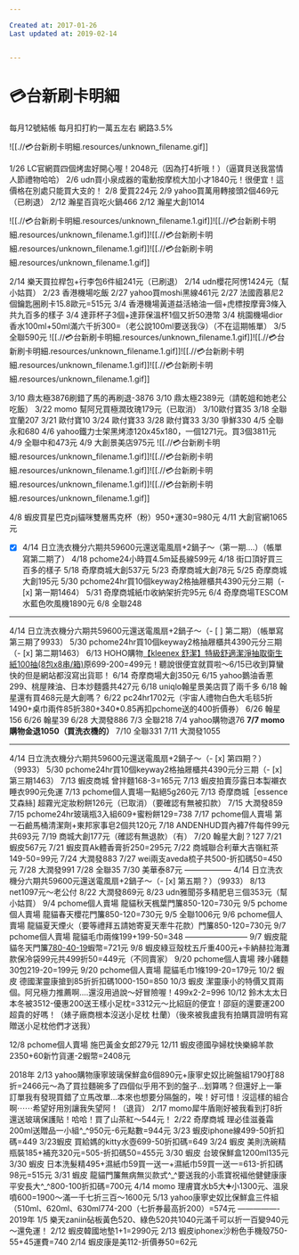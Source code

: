 ```yaml
---

Created at: 2017-01-26
Last updated at: 2019-02-14


---
```


# 💳台新刷卡明細


每月12號結帳
每月扣打約一萬五左右
網路3.5%

![[.//💳台新刷卡明細.resources/unknown_filename.gif]]

1/26 LC官網買四個烤盅好開心喔！2048元（因為打4折哦！）（逼寶貝送我當情人節禮物哈哈）
2/6 udn買小泉成器的電動按摩梳大加小才1840元！很便宜！這價格在別處只能買大支的！
2/8 愛買224元
2/9 yahoo買萬用轉接頭2個469元（已刷退）
2/12 瀚星百貨吃火鍋466
2/12 瀚星大創1014

![[.//💳台新刷卡明細.resources/unknown_filename.1.gif]]![[.//💳台新刷卡明細.resources/unknown_filename.1.gif]]![[.//💳台新刷卡明細.resources/unknown_filename.1.gif]]![[.//💳台新刷卡明細.resources/unknown_filename.1.gif]]

2/14 樂天買拉桿包+行李包6件組241元（已刷退）
2/14 udn櫻花阿愣1424元（幫小姑買）
2/23 香港機場吃飯
2/27 yahoo買moshi黑線461元
2/27 法國霞慕尼2個鑰匙圈刷卡15.8歐元=515元
3/4 香港機場黃道益活絡油一個+虎標按摩膏3條入共九百多的樣子
3/4 達菲杯子3個+達菲保溫杯1個又折50港幣
3/4 桃園機場dior香水100ml+50ml滿六千折300=（老公說100ml要送我😘）（不在這期帳單）
3/5 全聯590元
![[.//💳台新刷卡明細.resources/unknown_filename.1.gif]]![[.//💳台新刷卡明細.resources/unknown_filename.1.gif]]![[.//💳台新刷卡明細.resources/unknown_filename.1.gif]]![[.//💳台新刷卡明細.resources/unknown_filename.1.gif]]

3/10 鼎太極3876刷錯了馬的再刷退-3876
3/10 鼎太極2389元（請乾姐和她老公吃飯）
3/22 momo 幫阿兄買極潤玫瑰179元（已取消）
3/10歐付寶35
3/18 全聯宜蘭207
3/21 歐付寶10
3/24 歐付寶33
3/28 歐付寶33
3/30 爭鮮330
4/5 全聯永和680
4/6 yahoo鐵力士架黑烤漆120x45x180，一個1271元。買3個3811元
4/9 全聯中和473元
4/9 大創景美店975元
![[.//💳台新刷卡明細.resources/unknown_filename.1.gif]]![[.//💳台新刷卡明細.resources/unknown_filename.1.gif]]![[.//💳台新刷卡明細.resources/unknown_filename.1.gif]]![[.//💳台新刷卡明細.resources/unknown_filename.1.gif]]

4/8 蝦皮買星巴克pj貓咪雙層馬克杯（粉）950+運30=980元
4/11 大創官網1065元
- [x] 4/14 日立洗衣機分六期共59600元還送電風扇+2鍋子～（第一期....）（帳單寫第二期了）
4/18 pchome24小時買4.5m延長線599元
4/18 街口頂好買三百多的樣子
5/18 奇摩商城大創537元
5/23 奇摩商城大創78元
5/25 奇摩商城大創195元
5/30 pchome24hr買10個keyway2格抽屜櫃共4390元分三期（- [x] 第一期1464）
5/31 奇摩商城紙巾收納架折完95元
6/4 奇摩商場TESCOM水藍色吹風機1890元
6/8 全聯248

* * *

4/14 日立洗衣機分六期共59600元還送電風扇+2鍋子～（- [ ] 第二期）（帳單寫第三期了9933）
5/30 pchome24hr買10個keyway2格抽屜櫃共4390元分三期（- [x] 第二期1463）
6/13 HOHO購物[【kleenex 舒潔】特級舒適潔淨抽取衛生紙100抽(8包x8串/箱)](https://www.hohoho.com.tw/product/product.aspx?ProNo=E0003250)原699-200=499元！聽說很便宜就買啦～6/15已收到算蠻快的但是網站都沒寫出貨耶！
6/14 奇摩商場大創350元
6/15 yahoo鵝油香蔥299、桃屋辣油、日本炒麵醬共427元
6/18 uniqlo翰星景美店買了兩千多
6/18 翰星還有買468元是大創嗎？
6/22 pc24hr1702元（宇宙人禮物白色大毛毯5折1490+桌巾兩件85折380+340\*0.85再扣pchome送的400折價券）
6/26 翰星156
6/26 翰星39
6/28 大潤發886
7/3 全聯218
7/4 yahoo購物退76
**7/7 momo購物金退1050（買洗衣機的）**
7/10 全聯331
7/11 大潤發1055

* * *

4/14 日立洗衣機分六期共59600元還送電風扇+2鍋子～（- [x] 第四期？）（9933）
5/30 pchome24hr買10個keyway2格抽屜櫃共4390元分三期（- [x] 第三期1463）
7/13 蝦皮商城 曾拌麵168-3=165元
7/13 蝦皮拍賣莎露日本製襯衣睡衣990元免運
7/13 pchome個人賣場一點絕5g260元
7/13 奇摩商城［essence 艾森絲\] 超霧光定妝粉餅126元（已取消）（要確認有無被扣款）
7/15 大潤發859
7/15 pchome24hr玻璃瓶3入組609+蜜粉餅129=738
7/17 pchome個人賣場 第一石鹼馬桶清潔劑+東邦家事皂2個共120元
7/18 ANDENHUD買內褲7件每件99元共693元
7/19 商城大創177元（確認有無退款）（有）
7/20 翰星大創？127
7/21 蝦皮567元
7/21 蝦皮買Ak體香膏折250=295元
7/22 商城聯合利華大吉嶺紅茶149-50=99元
7/24 大潤發883
7/27 wei兩支aveda梳子共500-折扣碼50=450元
7/28 大潤發991
7/28 全聯35
7/30 美華泰87元
——————
4/14 日立洗衣機分六期共59600元還送電風扇+2鍋子～（- [x] 第五期？）（9933）
8/13 net1097元～老公付
8/22 大潤發869元
8/23 udn雅聞芬多精肥皂三個353元（幫小姑買）
9/4 pchome個人賣場 龍貓秋天楓葉門簾850-120=730元
9/5 pchome個人賣場 龍貓春天櫻花門簾850-120=730元
9/5 全聯1006元
9/6 pchome個人賣場 龍貓夏天煙火（要等禮拜五請她寄夏天牽牛花款）門簾850-120=730元
9/7 pchome個人賣場 龍貓毛巾兩條199+199-50=348 
————————
9/7 蝦皮龍貓冬天門簾[780-40-19](tel:780-40-19)蝦幣=721元
9/8 蝦皮綠豆殼枕五斤重400元+卡納赫拉海灘款保冷袋99元共499折50=449元（不同賣家）
9/20 pchome個人賣場 辣小雞麵30包219-20=199元
9/20 pchome個人賣場 龍貓毛巾1條199-20=179元
10/2 蝦皮 德國潔靈康搶到85折折扣碼1000-150=850
10/3 蝦皮 潔靈康小的特價又買兩個。阿兄極力推薦啊....還沒用過說～好冒險喔！499x2-2=996
10/12 鈴木太太日本冬被3512-優惠200送王樣小足枕=3312元～比紹庭的便宜！邵庭的還要運200超貴的好嗎！（婊子廠商根本沒送小足枕
杜蘭）（後來被我盧我有拍購買證明有寫贈送小足枕他們才送我）

12/8 pchome個人賣場 施巴黃金女郎279元
12/11 蝦皮德國孕婦枕快樂綿羊款2350+60新竹貨運-2蝦幣=2408元

2018年
2/13 yahoo購物康寧玻璃保鮮盒6個890元+康寧史奴比碗盤組1790打88折=2466元～為了買拉麵碗多了四個似乎用不到的盤子...划算嗎？但還好上一筆訂單我有發現買錯了立馬改單...本來也想要分隔盤的，唉！好可惜！沒這樣的組合啊⋯⋯希望好用別讓我失望阿！（退貨）
2/17 momo犀牛盾剛好被我看到打8折還送玻璃保護貼！哈哈！買了山茶紅～544元！
2/22 奇摩商城 理必佳滋養霜200ml送贈品一小組^\_^950元-6元點數=944元
3/23 蝦皮iphone線499-50折扣碼=449
3/23蝦皮 買給媽的kitty水壺699-50折扣碼=649
3/24 蝦皮 美則洗碗精瓶裝185+補充320元=505-折扣碼50=455元
3/30 蝦皮 台玻保鮮盒1200ml135元
3/30 蝦皮 日本洗髮精495+濕紙巾59買一送一+濕紙巾59買一送一=613-折扣碼98元=515元
3/31 蝦皮 龍貓門簾無病無災款式^\_^要送我的小乖寶祝褔他健健康康平安長大^\_^800-100折扣碼=700元
4/14 momo 理膚寶水b5大➕小1300元、溫泉噴600=1900～滿一千七折三百～1600元
5/13 yahoo康寧史奴比保鮮盒三件組（510ml、620ml、630ml774-200（七折券最高折200）=574元
—————-
2019年
1/5 樂天zaniin砧板黃色520、綠色520共1040元滿千可以折一百變940元～還免運！
2/12 蝦皮韓國地墊1+1=2990元
2/13 蝦皮iphonex沙粉色手機殼750-55+45運費=740
2/14 蝦皮康是美112-折價券50=62元

